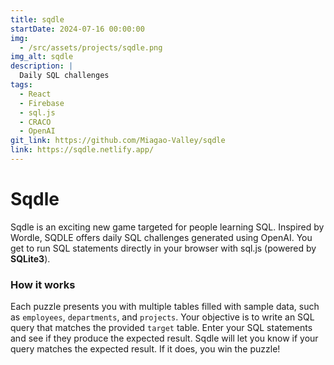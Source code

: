 ```yaml
---
title: sqdle
startDate: 2024-07-16 00:00:00
img:
  - /src/assets/projects/sqdle.png
img_alt: sqdle
description: |
  Daily SQL challenges
tags:
  - React
  - Firebase
  - sql.js
  - CRACO
  - OpenAI
git_link: https://github.com/Miagao-Valley/sqdle
link: https://sqdle.netlify.app/
---
```


# Sqdle

Sqdle is an exciting new game targeted for people learning SQL. Inspired by Wordle, SQDLE offers daily SQL challenges generated using OpenAI. You get to run SQL statements directly in your browser with sql.js (powered by **SQLite3**).

### How it works

Each puzzle presents you with multiple tables filled with sample data, such as `employees`, `departments`, and `projects`. Your objective is to write an SQL query that matches the provided `target` table. Enter your SQL statements and see if they produce the expected result. Sqdle will let you know if your query matches the expected result. If it does, you win the puzzle!

